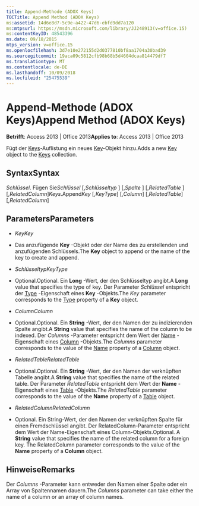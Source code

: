 ```yaml
---
title: Append-Methode (ADOX Keys)
TOCTitle: Append Method (ADOX Keys)
ms:assetid: 14d6e8d7-5c9e-a422-47d6-ebfd9dd7a120
ms:mtpsurl: https://msdn.microsoft.com/library/JJ248913(v=office.15)
ms:contentKeyID: 48543396
ms.date: 09/18/2015
mtps_version: v=office.15
ms.openlocfilehash: 3d7e10e272155d2d0377810bf8aa1704a30bad39
ms.sourcegitcommit: 19aca09c5812cfb98b68b5d4604dcaa814479df7
ms.translationtype: MT
ms.contentlocale: de-DE
ms.lasthandoff: 10/09/2018
ms.locfileid: "25475539"
---
```

# <a name="append-method-adox-keys"></a><span data-ttu-id="64549-102">Append-Methode (ADOX Keys)</span><span class="sxs-lookup"><span data-stu-id="64549-102">Append Method (ADOX Keys)</span></span>


<span data-ttu-id="64549-103">**Betrifft**: Access 2013 | Office 2013</span><span class="sxs-lookup"><span data-stu-id="64549-103">**Applies to**: Access 2013 | Office 2013</span></span>


<span data-ttu-id="64549-104">Fügt der [Keys](key-object-adox.md)-Auflistung ein neues [Key](keys-collection-adox.md)-Objekt hinzu.</span><span class="sxs-lookup"><span data-stu-id="64549-104">Adds a new [Key](key-object-adox.md) object to the [Keys](keys-collection-adox.md) collection.</span></span>

## <a name="syntax"></a><span data-ttu-id="64549-105">Syntax</span><span class="sxs-lookup"><span data-stu-id="64549-105">Syntax</span></span>

<span data-ttu-id="64549-106">*Schlüssel*. Fügen Sie*Schlüssel* \[,*Schlüsseltyp* \] \[,*Spalte* \] \[,*RelatedTable* \] \[,*RelatedColumn*\]</span><span class="sxs-lookup"><span data-stu-id="64549-106">*Keys*.Append*Key* \[,*KeyType*\] \[,*Column*\] \[,*RelatedTable*\] \[,*RelatedColumn*\]</span></span>

## <a name="parameters"></a><span data-ttu-id="64549-107">Parameters</span><span class="sxs-lookup"><span data-stu-id="64549-107">Parameters</span></span>

  - <span data-ttu-id="64549-108">*Key*</span><span class="sxs-lookup"><span data-stu-id="64549-108">*Key*</span></span>

  - <span data-ttu-id="64549-109">Das anzufügende **Key** -Objekt oder der Name des zu erstellenden und anzufügenden Schlüssels.</span><span class="sxs-lookup"><span data-stu-id="64549-109">The **Key** object to append or the name of the key to create and append.</span></span>

  - <span data-ttu-id="64549-110">*Schlüsseltyp*</span><span class="sxs-lookup"><span data-stu-id="64549-110">*KeyType*</span></span>

  - <span data-ttu-id="64549-111">Optional.</span><span class="sxs-lookup"><span data-stu-id="64549-111">Optional.</span></span> <span data-ttu-id="64549-112">Ein **Long** -Wert, der den Schlüsseltyp angibt.</span><span class="sxs-lookup"><span data-stu-id="64549-112">A **Long** value that specifies the type of key.</span></span> <span data-ttu-id="64549-113">Der Parameter *Schlüssel* entspricht der [Type](https://msdn.microsoft.com/library/jj248879\(v=office.15\)) -Eigenschaft eines **Key** -Objekts.</span><span class="sxs-lookup"><span data-stu-id="64549-113">The *Key* parameter corresponds to the [Type](https://msdn.microsoft.com/library/jj248879\(v=office.15\)) property of a **Key** object.</span></span>

  - <span data-ttu-id="64549-114">*Column*</span><span class="sxs-lookup"><span data-stu-id="64549-114">*Column*</span></span>

  - <span data-ttu-id="64549-115">Optional.</span><span class="sxs-lookup"><span data-stu-id="64549-115">Optional.</span></span> <span data-ttu-id="64549-116">Ein **String** -Wert, der den Namen der zu indizierenden Spalte angibt.</span><span class="sxs-lookup"><span data-stu-id="64549-116">A **String** value that specifies the name of the column to be indexed.</span></span> <span data-ttu-id="64549-117">Der *Columns* -Parameter entspricht dem Wert der [Name](name-property-adox.md) -Eigenschaft eines [Column](column-object-adox.md) -Objekts.</span><span class="sxs-lookup"><span data-stu-id="64549-117">The *Columns* parameter corresponds to the value of the [Name](name-property-adox.md) property of a [Column](column-object-adox.md) object.</span></span>

  - <span data-ttu-id="64549-118">*RelatedTable*</span><span class="sxs-lookup"><span data-stu-id="64549-118">*RelatedTable*</span></span>

  - <span data-ttu-id="64549-119">Optional.</span><span class="sxs-lookup"><span data-stu-id="64549-119">Optional.</span></span> <span data-ttu-id="64549-120">Ein **String** -Wert, der den Namen der verknüpften Tabelle angibt.</span><span class="sxs-lookup"><span data-stu-id="64549-120">A **String** value that specifies the name of the related table.</span></span> <span data-ttu-id="64549-121">Der Parameter *RelatedTable* entspricht dem Wert der **Name** -Eigenschaft eines [Table](table-object-adox.md) -Objekts.</span><span class="sxs-lookup"><span data-stu-id="64549-121">The *RelatedTable* parameter corresponds to the value of the **Name** property of a [Table](table-object-adox.md) object.</span></span>

  - <span data-ttu-id="64549-122">*RelatedColumn*</span><span class="sxs-lookup"><span data-stu-id="64549-122">*RelatedColumn*</span></span>

  - <span data-ttu-id="64549-p104">Optional. Ein String-Wert, der den Namen der verknüpften Spalte für einen Fremdschlüssel angibt. Der RelatedColumn-Parameter entspricht dem Wert der Name-Eigenschaft eines Column-Objekts.</span><span class="sxs-lookup"><span data-stu-id="64549-p104">Optional. A **String** value that specifies the name of the related column for a foreign key. The RelatedColumn parameter corresponds to the value of the **Name** property of a **Column** object.</span></span>

## <a name="remarks"></a><span data-ttu-id="64549-126">Hinweise</span><span class="sxs-lookup"><span data-stu-id="64549-126">Remarks</span></span>

<span data-ttu-id="64549-127">Der *Columns* -Parameter kann entweder den Namen einer Spalte oder ein Array von Spaltennamen dauern.</span><span class="sxs-lookup"><span data-stu-id="64549-127">The *Columns* parameter can take either the name of a column or an array of column names.</span></span>

